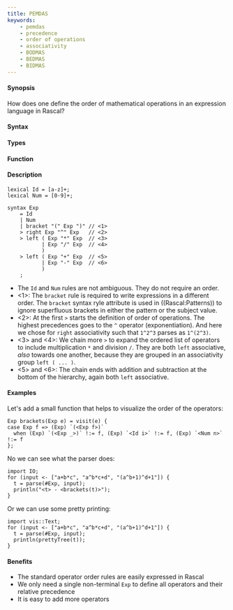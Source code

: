 ```yaml
---
title: PEMDAS
keywords:
    - pemdas
    - precedence
    - order of operations
    - associativity
    - BODMAS
    - BEDMAS
    - BIDMAS
---
```


#### Synopsis

How does one define the order of mathematical operations in an expression language in Rascal?

#### Syntax

#### Types

#### Function

#### Description

```rascal-commands
lexical Id = [a-z]+;
lexical Num = [0-9]+;

syntax Exp
    = Id
    | Num
    | bracket "(" Exp ")" // <1>
    > right Exp "^" Exp   // <2>
    > left ( Exp "*" Exp  // <3>
           | Exp "/" Exp  // <4>
           )
    > left ( Exp "+" Exp  // <5>
           | Exp "-" Exp  // <6>
           )
    ;
```

* The `Id` and `Num` rules are not ambiguous. They do not require an order.
* <1>: The `bracket` rule is required to write expressions in a different order. The `bracket` syntax ryle attribute is used in ((Rascal:Patterns)) to ignore superfluous brackets in either the pattern or the subject value.
* <2>: At the first `>` starts the definition of order of operations. The highest precedences goes to the `^` operator (exponentiation). And here we chose for `right` associativity such that `1^2^3` parses as `1^(2^3)`.
* <3> and <4>: We chain more `>` to expand the ordered list of operators to include multiplication `*` and division `/`. They are both `left` associative, *also* towards one another, because they are grouped in an associativity group `left ( ... )`.
* <5> and <6>: The chain ends with addition and subtraction at the bottom of the hierarchy, again both `left` associative.

#### Examples

Let's add a small function that helps to visualize the order of the operators:
```rascal-shell,continue
Exp brackets(Exp e) = visit(e) {
case Exp f => (Exp) `(<Exp f>)` 
  when (Exp) `(<Exp _>)` !:= f, (Exp) `<Id i>` !:= f, (Exp) `<Num n>` !:= f
};
```

No we can see what the parser does:
```rascal-shell,continue
import IO;
for (input <- ["a+b*c", "a^b*c+d", "(a^b+1)^d+1"]) {
  t = parse(#Exp, input);
  println("<t> - <brackets(t)>");
}
```

Or we can use some pretty printing:
```rascal-shell,continue
import vis::Text;
for (input <- ["a+b*c", "a^b*c+d", "(a^b+1)^d+1"]) {
  t = parse(#Exp, input);
  println(prettyTree(t));
}
```

#### Benefits

* The standard operator order rules are easily expressed in Rascal
* We only need a single non-terminal `Exp` to define all operators and their relative precedence
* It is easy to add more operators

